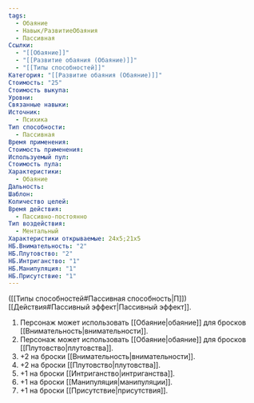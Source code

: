 ```yaml
---
tags:
  - Обаяние
  - Навык/РазвитиеОбаяния
  - Пассивная
Ссылки:
  - "[[Обаяние]]"
  - "[[Развитие обаяния (Обаяние)]]"
  - "[[Типы способностей]]"
Категория: "[[Развитие обаяния (Обаяние)]]"
Стоимость: "25"
Стоимость выкупа: 
Уровни: 
Связанные навыки: 
Источник:
  - Психика
Тип способности:
  - Пассивная
Время применения: 
Стоимость применения: 
Используемый пул: 
Стоимость пула: 
Характеристики:
  - Обаяние
Дальность: 
Шаблон: 
Количество целей: 
Время действия:
  - Пассивно-постоянно
Тип воздействия:
  - Ментальный
Характеристики открываемые: 24x5;21x5
НБ.Внимательность: "2"
НБ.Плутовство: "2"
НБ.Интриганство: "1"
НБ.Манипуляция: "1"
НБ.Присутствие: "1"
---
```

([[Типы способностей#Пассивная способность|П]]) [[Действия#Пассивный эффект|Пассивный эффект]]. 

1. Персонаж может использовать [[Обаяние|обаяние]] для бросков [[Внимательность|внимательности]]. 
2. Персонаж может использовать [[Обаяние|обаяние]] для бросков [[Плутовство|плутовства]].
3. +2 на броски [[Внимательность|внимательности]].
4. +2 на броски [[Плутовство|плутовства]].
5. +1 на броски [[Интриганство|интриганства]].
6. +1 на броски [[Манипуляция|манипуляции]]. 
7. +1 на броски [[Присутствие|присутствия]]. 
